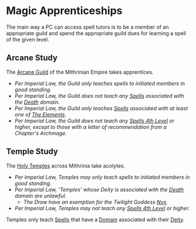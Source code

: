 # Magic Apprenticeships

The main way a PC can access spell tutors is to be a member of an appropriate guild and spend the appropriate guild dues for learning a spell of the given level.

## Arcane Study

The [Arcane Guild](../../../Resources%20for%20GMs/Economy/Price%20Subtables/Arcane%20Guild.md) of the Mithrinian Empire takes apprentices.

- *Per Imperial Law, the Guild only teaches spells to initiated members in good standing.*
- *Per Imperial Law, the Guild does not teach any [Spells](../../Spells.md) associated with the [Death](../../Spells/Spell%20Domains/Death.md) domain.*
- *Per Imperial Law, the Guild only teaches [Spells](../../Spells.md) associated with at least one of [The Elements](../../Spells/Spell%20Domains/{Spell%20Domains}.md#The%20Elements).*
- *Per Imperial Law, the Guild does not teach any [Spells 4th Level](../../Spells/Spell%20Level.md) or higher, except to those with a letter of recommendation from a Chapter's Archmage.*

## Temple Study

The [Holy Temples](../../../Resources%20for%20GMs/Economy/Price%20Subtables/Holy%20Temple.md) across Mithrinia take acolytes.

- *Per Imperial Law, Temples may only teach spells to initiated members in good standing.*
- *Per Imperial Law, 'Temples' whose Deity is associated with the [Death](../../Spells/Spell%20Domains/Death.md) domain are unlawful.*
	- *The Drow have an exemption for the Twilight Goddess [Nyx](../../Deities/Mithrinian%20Pantheons/Mithrinian%20Deities/Nyx.md).*
- *Per Imperial Law, Temples may not teach any [Spells 4th Level](../../Spells/Spell%20Level.md) or higher.*

Temples only teach [Spells](../../Spells.md) that have a [Domain](../../Spells/Spell%20Domains/{Spell%20Domains}.md) associated with their [Deity](../../Deities/Deities.md).
